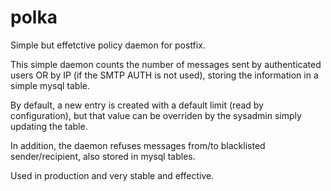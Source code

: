 # polka
Simple but effetctive policy daemon for postfix.

This simple daemon counts the number of messages sent by authenticated users OR by IP (if the SMTP AUTH is not used),
storing the information in a simple mysql table.

By default, a new entry is created with a default limit (read by configuration), but that value can be overriden
by the sysadmin simply updating the table.

In addition, the daemon refuses messages from/to blacklisted sender/recipient, also stored in mysql tables.

Used in production and very stable and effective.
